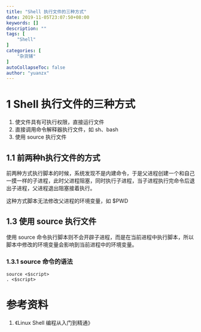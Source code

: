 ```yaml
---
title: "Shell 执行文件的三种方式"
date: 2019-11-05T23:07:50+08:00
keywords: []
description: ""
tags: [
    "Shell"
]
categories: [
    "杂货铺"
]
autoCollapseToc: false
author: "yuanzx"
---
```


# 1 Shell 执行文件的三种方式

1. 使文件具有可执行权限，直接运行文件
2. 直接调用命令解释器执行文件，如 sh、bash
3. 使用 source 执行文件

## 1.1 前两种h执行文件的方式

前两种方式执行脚本的时候，系统发现不是内建命令，于是父进程创建一个和自己一摸一样的子进程，此时父进程阻塞，同时执行子进程，当子进程执行完命令后退出子进程，父进程退出阻塞接着执行。

这种方式脚本无法修改父进程的环境变量，如 $PWD

## 1.3 使用 source 执行文件

使用 source 命令执行脚本则不会开辟子进程，而是在当前进程中执行脚本，所以脚本中修改的环境变量会影响到当前进程中的环境变量。

### 1.3.1 source 命令的语法

```shell
source <$script>
. <$script>
```

# 参考资料

1. 《Linux Shell 编程从入门到精通》